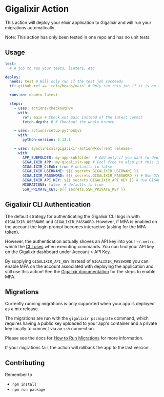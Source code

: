 # Gigalixir Action

This action will deploy your elixir application to Gigalixir and will run your migrations automatically.

Note: This action has only been tested in one repo and has no unit tests.

## Usage

```yaml
test:
  # A job to run your tests, linters, etc

deploy:
  needs: test # Will only run if the test job succeeds
  if: github.ref == 'refs/heads/main' # Only run this job if it is on the main branch

  runs-on: ubuntu-latest

  steps:
    - uses: actions/checkout@v4
      with:
        ref: main # Check out main instead of the latest commit
        fetch-depth: 0 # Checkout the whole branch

    - uses: actions/setup-python@v5
      with:
        python-version: 3.13.1

    - uses: synclinical/gigalixir-action@<current release>
      with:
        APP_SUBFOLDER: my-app-subfolder  # Add only if you want to deploy an app that is not at the root of your repository
        GIGALIXIR_APP: my-gigalixir-app # Feel free to also put this in your secrets
        GIGALIXIR_CLEAN: true # defaults to false
        GIGALIXIR_USERNAME: ${{ secrets.GIGALIXIR_USERNAME }}
        GIGALIXIR_PASSWORD: ${{ secrets.GIGALIXIR_PASSWORD }} # Use GIGALIXIR_PASSWORD or GIGALIXIR_API_KEY
        GIGALIXIR_API_KEY: ${{ secrets.GIGALIXIR_API_KEY }} # Use GIGALIXIR_PASSWORD or GIGALIXIR_API_KEY
        MIGRATIONS: false  # defaults to true
        SSH_PRIVATE_KEY: ${{ secrets.SSH_PRIVATE_KEY }}
```

## Gigalixir CLI Authentication

The default strategy for authenticating the Gigalixir CLI logs in with `GIGALIXIR_USERNAME` and `GIGALIXIR_PASSWORD`. However, if MFA is enabled on the account the login prompt becomes interactive (asking for the MFA token).

However, the authentication actually shoves an API key into your `~/.netrc` which the [CLI uses](https://gigalixir.readthedocs.io/en/latest/cli.html?highlight=netrc#authentication) when executing commands. You can find your API key on the Gigalixir dashboard under Account > API Key.

By supplying `GIGALIXIR_API_KEY` instead of `GIGALIXIR_PASSWORD` you can enable MFA on the account associated with deploying the application and still use this action! See the [Gigalixir documentation](https://gigalixir.readthedocs.io/en/latest/account.html?highlight=api%20key#how-to-use-multi-factor-authentication) for the steps to enable MFA.

## Migrations

Currently running migrations is only supported when your app is deployed as a mix release.

The migrations are run with the `gigalixir ps:migrate` command, which requires having a public key uploaded to your app's container and a private key locally to connect via an `ssh` connection.

Please see the docs for [How to Run Migrations](https://gigalixir.readthedocs.io/en/latest/main.html#migrations) for more information.

If your migrations fail, the action will rollback the app to the last version.

## Contributing

Remember to

- `npm install`
- `npm run package`
